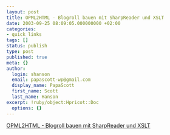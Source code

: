 ```yaml
---
layout: post
title: OPML2HTML - Blogroll bauen mit SharpReader und XSLT
date: 2003-09-25 08:09:05.000000000 +02:00
categories:
- quick links
tags: []
status: publish
type: post
published: true
meta: {}
author:
  login: shanson
  email: papascott-wp@gmail.com
  display_name: PapaScott
  first_name: Scott
  last_name: Hanson
excerpt: !ruby/object:Hpricot::Doc
  options: {}
---
```

<p><a title="Potentially useful" href="http://www.roell.net/weblog/archiv/2003/09/24/opml2html_blogroll_bauen_mit_sharpreader_und_xslt.shtml">OPML2HTML - Blogroll bauen mit SharpReader und XSLT</a></p>
